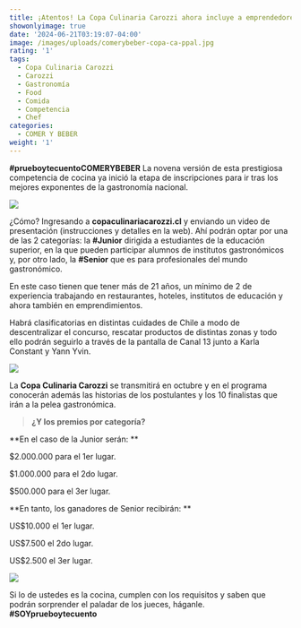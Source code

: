 ```yaml
---
title: ¡Atentos! La Copa Culinaria Carozzi ahora incluye a emprendedores
showonlyimage: true
date: '2024-06-21T03:19:07-04:00'
image: /images/uploads/comerybeber-copa-ca-ppal.jpg
rating: '1'
tags:
  - Copa Culinaria Carozzi
  - Carozzi
  - Gastronomía
  - Food
  - Comida
  - Competencia
  - Chef
categories:
  - COMER Y BEBER
weight: '1'
---
```

**\#prueboytecuentoCOMERYBEBER** La novena versión de esta prestigiosa competencia de cocina ya inició la etapa de inscripciones para ir tras los mejores exponentes de la gastronomía nacional.

<!--more-->

![](/images/uploads/comerybeber-copa-ca-ppal.jpg)

¿Cómo? Ingresando a **copaculinariacarozzi.cl** y enviando un video de presentación (instrucciones y detalles en la web). Ahí podrán optar por una de las 2 categorías: la **\#Junior** dirigida a estudiantes de la educación superior, en la que pueden participar alumnos de institutos gastronómicos y, por otro lado, la **\#Senior** que es para profesionales del mundo gastronómico.



En este caso tienen que tener más de 21 años, un mínimo de 2 de experiencia trabajando en restaurantes, hoteles, institutos de educación y ahora también en emprendimientos. 



Habrá clasificatorias en distintas cuidades de Chile a modo de descentralizar el concurso, rescatar productos de distintas zonas y todo ello podrán seguirlo a través de la pantalla de Canal 13 junto a Karla Constant y Yann Yvin. 



![](/images/uploads/comerybeber-copa-cu-2.jpg)

La **Copa Culinaria Carozzi** se transmitirá en octubre y en el programa conocerán además las historias de los postulantes y los 10 finalistas que irán a la pelea gastronómica.



> **¿Y los premios por categoría?**
>
>  



**En el caso de la Junior serán:**

$2.000.000 para el 1er lugar.

$1.000.000 para el 2do lugar.

$500.000 para el 3er lugar.



**En tanto, los ganadores de Senior recibirán:**

US$10.000 el 1er lugar.

US$7.500 el 2do lugar.

US$2.500 el 3er lugar.



![](/images/uploads/comerybeber-copa-cu-3.jpg)

Si lo de ustedes es la cocina, cumplen con los requisitos y saben que podrán sorprender el paladar de los jueces, háganle. **\#SOYprueboytecuento**
